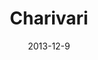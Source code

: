 ---
layout: post
title: "Charivari"
date: 2013-12-9
categories: works
tags: [installation, granular synthesis]
---